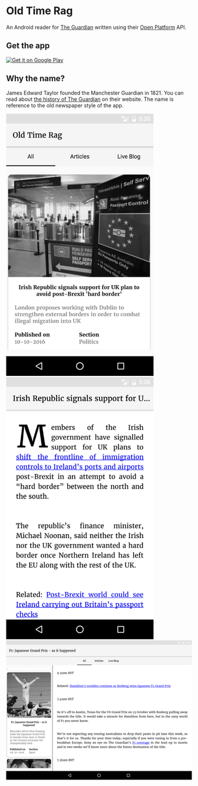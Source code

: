 # Old Time Rag

An Android reader for [The Guardian](https://www.theguardian.com) written using their [Open Platform](http://open-platform.theguardian.com/) API.

## Get the app

<a href='https://play.google.com/store/apps/details?id=uk.co.mezpahlan.oldtimerag&utm_source=global_co&utm_medium=prtnr&utm_content=Mar2515&utm_campaign=PartBadge&pcampaignid=MKT-Other-global-all-co-prtnr-py-PartBadge-Mar2515-1'><img alt='Get it on Google Play' src='https://play.google.com/intl/en_gb/badges/images/generic/en_badge_web_generic.png'/></a>

## Why the name?

James Edward Taylor founded the Manchester Guardian in 1821. You can read about [the history of The Guardian](https://www.theguardian.com/gnm-archive/2002/jun/06/1) on their website. The name is reference to the old newspaper style of the app.

<img src="screenshot_phone_feed.png" width="400" />
<img src="screenshot_phone_article.png" width="400"  />
<img src="screenshot_tablet_dual.png" width="800" />
